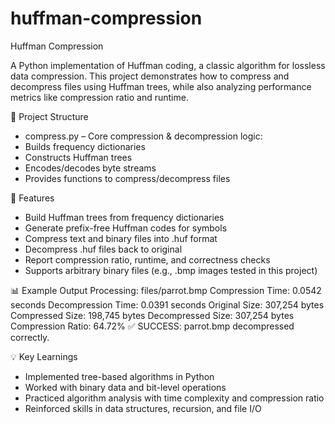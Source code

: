 # huffman-compression
Huffman Compression

A Python implementation of Huffman coding, a classic algorithm for lossless data compression. This project demonstrates how to compress and decompress files using Huffman trees, while also analyzing performance metrics like compression ratio and runtime.

📂 Project Structure
  - compress.py – Core compression & decompression logic:
  - Builds frequency dictionaries
  - Constructs Huffman trees
  - Encodes/decodes byte streams
  - Provides functions to compress/decompress files

🚀 Features
  - Build Huffman trees from frequency dictionaries
  - Generate prefix-free Huffman codes for symbols
  - Compress text and binary files into .huf format
  - Decompress .huf files back to original
  - Report compression ratio, runtime, and correctness checks
  - Supports arbitrary binary files (e.g., .bmp images tested in this project)


📊 Example Output
Processing: files/parrot.bmp
Compression Time: 0.0542 seconds
Decompression Time: 0.0391 seconds
Original Size: 307,254 bytes
Compressed Size: 198,745 bytes
Decompressed Size: 307,254 bytes
Compression Ratio: 64.72%
✅ SUCCESS: parrot.bmp decompressed correctly.

💡 Key Learnings
  - Implemented tree-based algorithms in Python
  - Worked with binary data and bit-level operations
  - Practiced algorithm analysis with time complexity and compression ratio
  - Reinforced skills in data structures, recursion, and file I/O
